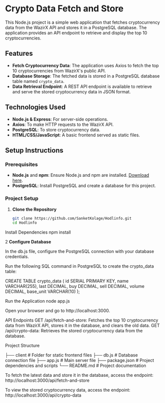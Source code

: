 # Crypto Data Fetch and Store

This Node.js project is a simple web application that fetches cryptocurrency data from the WazirX API and stores it in a PostgreSQL database. The application provides an API endpoint to retrieve and display the top 10 cryptocurrencies.

## Features

- **Fetch Cryptocurrency Data**: The application uses Axios to fetch the top 10 cryptocurrencies from WazirX's public API.
- **Database Storage**: The fetched data is stored in a PostgreSQL database table named `crypto_data`.
- **Data Retrieval Endpoint**: A REST API endpoint is available to retrieve and serve the stored cryptocurrency data in JSON format.

## Technologies Used

- **Node.js & Express**: For server-side operations.
- **Axios**: To make HTTP requests to the WazirX API.
- **PostgreSQL**: To store cryptocurrency data.
- **HTML/CSS/JavaScript**: A basic frontend served as static files.

## Setup Instructions

### Prerequisites

- **Node.js** and **npm**: Ensure Node.js and npm are installed. [Download here](https://nodejs.org/).
- **PostgreSQL**: Install PostgreSQL and create a database for this project.

### Project Setup

1. **Clone the Repository**

   ```bash
   git clone https://github.com/SanketKolage/Hodlinfo.git
   cd Hodlinfo
   
Install Dependencies
npm install


2 **Configure Database**

In the db.js file, configure the PostgreSQL connection with your database credentials.

Run the following SQL command in PostgreSQL to create the crypto_data table:

CREATE TABLE crypto_data (
  id SERIAL PRIMARY KEY,
  name VARCHAR(255),
  last DECIMAL,
  buy DECIMAL,
  sell DECIMAL,
  volume DECIMAL,
  base_unit VARCHAR(10)
);

Run the Application
node app.js


Open your browser and go to http://localhost:3000.

API Endpoints
GET /api/fetch-and-store: Fetches the top 10 cryptocurrency data from WazirX API, stores it in the database, and clears the old data.
GET /api/crypto-data: Retrieves the stored cryptocurrency data from the database.

Project Structure

├── client                   # Folder for static frontend files
├── db.js                    # Database connection file
├── app.js                   # Main server file
├── package.json             # Project dependencies and scripts
└── README.md                # Project documentation



To fetch the latest data and store it in the database, access the endpoint:
http://localhost:3000/api/fetch-and-store

To view the stored cryptocurrency data, access the endpoint:
http://localhost:3000/api/crypto-data
